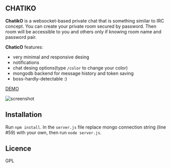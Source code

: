 ## CHATIKO

**ChatikO** is a websocket-based private chat that is something similar to IRC concept. You can create your private room secured by password. Then room will be accessible to you and others only if knowing room name and password pair.

**ChaticO** features: 

 - very minimal and responsive desing
 - notifications
 - chat desing options(type `/color` to change your color)
 - mongodb backend for message history and token saving
 - boss-hardly-detectable :)

[DEMO](https://chatiko.herokuapp.com/)

![screenshot](https://chatiko.herokuapp.com/img/scr.png)




## Installation

Run `npm install`. In the `server.js` file replace mongo connection string (line #59) with your own, then run `node server.js`.




## Licence

GPL